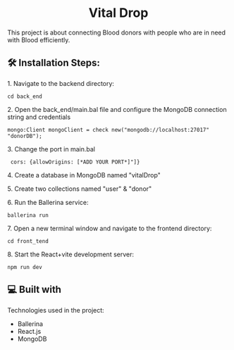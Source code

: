 <h1 align="center" id="title">Vital Drop</h1>

<p id="description">This project is about connecting Blood donors with people who are in need with Blood efficiently.</p>

<h2>🛠️ Installation Steps:</h2>

<p>1. Navigate to the backend directory:</p>

```
cd back_end
```

<p>2. Open the back_end/main.bal file and configure the MongoDB connection string and credentials</p>

```
mongo:Client mongoClient = check new("mongodb://localhost:27017" "donorDB");

```

<p>3. Change the port in main.bal</p>

```
 cors: {allowOrigins: [*ADD YOUR PORT*]"]}
```
<p>4. Create a database in MongoDB named "vitalDrop"</p>

<p>5. Create two collections named "user" &amp; "donor"</p>

<p>6. Run the Ballerina service:</p>

```
ballerina run 
```

<p>7. Open a new terminal window and navigate to the frontend directory:</p>

```
cd front_tend
```

<p>8. Start the React+vite development server:</p>

```
npm run dev
```

  
<h2>💻 Built with</h2>

Technologies used in the project:

*   Ballerina
*   React.js
*   MongoDB
